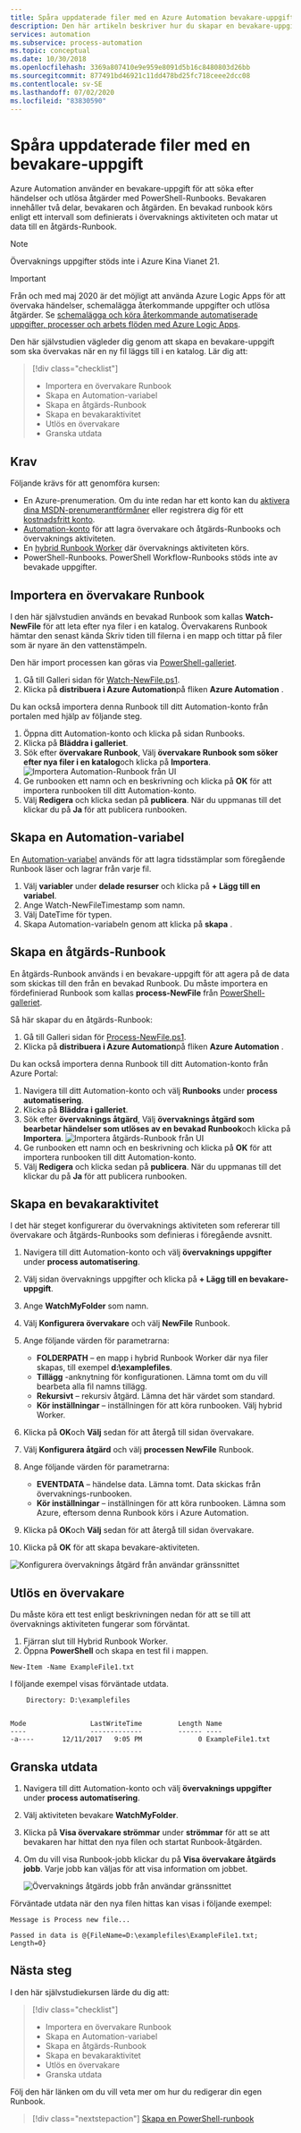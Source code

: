 ```yaml
---
title: Spåra uppdaterade filer med en Azure Automation bevakare-uppgift
description: Den här artikeln beskriver hur du skapar en bevakare-uppgift i Azure Automation-kontot för att titta efter nya filer som skapats i en mapp.
services: automation
ms.subservice: process-automation
ms.topic: conceptual
ms.date: 10/30/2018
ms.openlocfilehash: 3369a807410e9e959e8091d5b16c8480803d26bb
ms.sourcegitcommit: 877491bd46921c11dd478bd25fc718ceee2dcc08
ms.contentlocale: sv-SE
ms.lasthandoff: 07/02/2020
ms.locfileid: "83830590"
---
```

# <a name="track-updated-files-with-a-watcher-task"></a>Spåra uppdaterade filer med en bevakare-uppgift

Azure Automation använder en bevakare-uppgift för att söka efter händelser och utlösa åtgärder med PowerShell-Runbooks. Bevakaren innehåller två delar, bevakaren och åtgärden. En bevakad runbook körs enligt ett intervall som definierats i övervaknings aktiviteten och matar ut data till en åtgärds-Runbook. 

> [!NOTE]
> Övervaknings uppgifter stöds inte i Azure Kina Vianet 21.

> [!IMPORTANT]
> Från och med maj 2020 är det möjligt att använda Azure Logic Apps för att övervaka händelser, schemalägga återkommande uppgifter och utlösa åtgärder. Se [schemalägga och köra återkommande automatiserade uppgifter, processer och arbets flöden med Azure Logic Apps](https://docs.microsoft.com/azure/logic-apps/concepts-schedule-automated-recurring-tasks-workflows).

Den här självstudien vägleder dig genom att skapa en bevakare-uppgift som ska övervakas när en ny fil läggs till i en katalog. Lär dig att:

> [!div class="checklist"]
> * Importera en övervakare Runbook
> * Skapa en Automation-variabel
> * Skapa en åtgärds-Runbook
> * Skapa en bevakaraktivitet
> * Utlös en övervakare
> * Granska utdata

## <a name="prerequisites"></a>Krav

Följande krävs för att genomföra kursen:

* En Azure-prenumeration. Om du inte redan har ett konto kan du [aktivera dina MSDN-prenumerantförmåner](https://azure.microsoft.com/pricing/member-offers/msdn-benefits-details/) eller registrera dig för ett [kostnadsfritt konto](https://azure.microsoft.com/free/?WT.mc_id=A261C142F).
* [Automation-konto](automation-offering-get-started.md) för att lagra övervakare och åtgärds-Runbooks och övervaknings aktiviteten.
* En [hybrid Runbook Worker](automation-hybrid-runbook-worker.md) där övervaknings aktiviteten körs.
* PowerShell-Runbooks. PowerShell Workflow-Runbooks stöds inte av bevakade uppgifter.

## <a name="import-a-watcher-runbook"></a>Importera en övervakare Runbook

I den här självstudien används en bevakad Runbook som kallas **Watch-NewFile** för att leta efter nya filer i en katalog. Övervakarens Runbook hämtar den senast kända Skriv tiden till filerna i en mapp och tittar på filer som är nyare än den vattenstämpeln.

Den här import processen kan göras via [PowerShell-galleriet](https://www.powershellgallery.com).

1. Gå till Galleri sidan för [Watch-NewFile.ps1](https://gallery.technet.microsoft.com/scriptcenter/Watcher-runbook-that-looks-36fc82cd).
2. Klicka på **distribuera i Azure Automation**på fliken **Azure Automation** .

Du kan också importera denna Runbook till ditt Automation-konto från portalen med hjälp av följande steg.

1. Öppna ditt Automation-konto och klicka på sidan Runbooks.
2. Klicka på **Bläddra i galleriet**.
3. Sök efter **övervakare Runbook**, Välj **övervakare Runbook som söker efter nya filer i en katalog**och klicka på **Importera**.
  ![Importera Automation-Runbook från UI](media/automation-watchers-tutorial/importsourcewatcher.png)
4. Ge runbooken ett namn och en beskrivning och klicka på **OK** för att importera runbooken till ditt Automation-konto.
5. Välj **Redigera** och klicka sedan på **publicera**. När du uppmanas till det klickar du på **Ja** för att publicera runbooken.

## <a name="create-an-automation-variable"></a>Skapa en Automation-variabel

En [Automation-variabel](automation-variables.md) används för att lagra tidsstämplar som föregående Runbook läser och lagrar från varje fil.

1. Välj **variabler** under **delade resurser** och klicka på **+ Lägg till en variabel**.
1. Ange Watch-NewFileTimestamp som namn.
1. Välj DateTime för typen.
1. Skapa Automation-variabeln genom att klicka på **skapa** .

## <a name="create-an-action-runbook"></a>Skapa en åtgärds-Runbook

En åtgärds-Runbook används i en bevakare-uppgift för att agera på de data som skickas till den från en bevakad Runbook. Du måste importera en fördefinierad Runbook som kallas **process-NewFile** från [PowerShell-galleriet](https://www.powershellgallery.com). 

Så här skapar du en åtgärds-Runbook:

1. Gå till Galleri sidan för [Process-NewFile.ps1](https://gallery.technet.microsoft.com/scriptcenter/Watcher-action-that-b4ff7cdf).
2. Klicka på **distribuera i Azure Automation**på fliken **Azure Automation** .

Du kan också importera denna Runbook till ditt Automation-konto från Azure Portal:

1. Navigera till ditt Automation-konto och välj **Runbooks** under **process automatisering**.
1. Klicka på **Bläddra i galleriet**.
1. Sök efter **övervaknings åtgärd**, Välj **övervaknings åtgärd som bearbetar händelser som utlöses av en bevakad Runbook**och klicka på **Importera**.
  ![Importera åtgärds-Runbook från UI](media/automation-watchers-tutorial/importsourceaction.png)
1. Ge runbooken ett namn och en beskrivning och klicka på **OK** för att importera runbooken till ditt Automation-konto.
1. Välj **Redigera** och klicka sedan på **publicera**. När du uppmanas till det klickar du på **Ja** för att publicera runbooken.

## <a name="create-a-watcher-task"></a>Skapa en bevakaraktivitet

I det här steget konfigurerar du övervaknings aktiviteten som refererar till övervakare och åtgärds-Runbooks som definieras i föregående avsnitt.

1. Navigera till ditt Automation-konto och välj **övervaknings uppgifter** under **process automatisering**.
1. Välj sidan övervaknings uppgifter och klicka på **+ Lägg till en bevakare-uppgift**.
1. Ange **WatchMyFolder** som namn.

1. Välj **Konfigurera övervakare** och välj **NewFile** Runbook.

1. Ange följande värden för parametrarna:

   * **FOLDERPATH** – en mapp i hybrid Runbook Worker där nya filer skapas, till exempel **d:\examplefiles**.
   * **Tillägg** -anknytning för konfigurationen. Lämna tomt om du vill bearbeta alla fil namns tillägg.
   * **Rekursivt** – rekursiv åtgärd. Lämna det här värdet som standard.
   * **Kör inställningar** – inställningen för att köra runbooken. Välj hybrid Worker.

1. Klicka på **OK**och **Välj** sedan för att återgå till sidan övervakare.
1. Välj **Konfigurera åtgärd** och välj **processen NewFile** Runbook.
1. Ange följande värden för parametrarna:

   * **EVENTDATA** – händelse data. Lämna tomt. Data skickas från övervaknings-runbooken.
   * **Kör inställningar** – inställningen för att köra runbooken. Lämna som Azure, eftersom denna Runbook körs i Azure Automation.

1. Klicka på **OK**och **Välj** sedan för att återgå till sidan övervakare.
1. Klicka på **OK** för att skapa bevakare-aktiviteten.

![Konfigurera övervaknings åtgärd från användar gränssnittet](media/automation-watchers-tutorial/watchertaskcreation.png)

## <a name="trigger-a-watcher"></a>Utlös en övervakare

Du måste köra ett test enligt beskrivningen nedan för att se till att övervaknings aktiviteten fungerar som förväntat. 

1. Fjärran slut till Hybrid Runbook Worker. 
2. Öppna **PowerShell** och skapa en test fil i mappen.

```azurepowerShell-interactive
New-Item -Name ExampleFile1.txt
```

I följande exempel visas förväntade utdata.

```output
    Directory: D:\examplefiles


Mode                LastWriteTime         Length Name
----                -------------         ------ ----
-a----       12/11/2017   9:05 PM              0 ExampleFile1.txt
```

## <a name="inspect-the-output"></a>Granska utdata

1. Navigera till ditt Automation-konto och välj **övervaknings uppgifter** under **process automatisering**.
1. Välj aktiviteten bevakare **WatchMyFolder**.
1. Klicka på **Visa övervakare strömmar** under **strömmar** för att se att bevakaren har hittat den nya filen och startat Runbook-åtgärden.
1. Om du vill visa Runbook-jobb klickar du på **Visa övervakare åtgärds jobb**. Varje jobb kan väljas för att visa information om jobbet.

   ![Övervaknings åtgärds jobb från användar gränssnittet](media/automation-watchers-tutorial/WatcherActionJobs.png)

Förväntade utdata när den nya filen hittas kan visas i följande exempel:

```output
Message is Process new file...

Passed in data is @{FileName=D:\examplefiles\ExampleFile1.txt; Length=0}
```

## <a name="next-steps"></a>Nästa steg

I den här självstudiekursen lärde du dig att:

> [!div class="checklist"]
> * Importera en övervakare Runbook
> * Skapa en Automation-variabel
> * Skapa en åtgärds-Runbook
> * Skapa en bevakaraktivitet
> * Utlös en övervakare
> * Granska utdata

Följ den här länken om du vill veta mer om hur du redigerar din egen Runbook.

> [!div class="nextstepaction"]
> [Skapa en PowerShell-runbook](learn/automation-tutorial-runbook-textual-powershell.md)